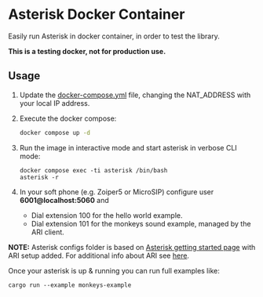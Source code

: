 # Asterisk Docker Container

Easily run Asterisk in docker container, in order to test the library.

**This is a testing docker, not for production use.**

## Usage
1) Update the [docker-compose.yml](../docker-compose.yml) file, changing the NAT_ADDRESS with your local IP address.

2) Execute the docker compose:

    ```bash
    docker compose up -d  
    ```

3) Run the image in interactive mode and start asterisk in verbose CLI mode:
    ```
    docker compose exec -ti asterisk /bin/bash 
    asterisk -r
    ```
4) In your soft phone (e.g. Zoiper5 or MicroSIP) configure user **6001@localhost:5060** and 
   - Dial extension 100 for the hello world example.
   - Dial extension 101 for the monkeys sound example, managed by the ARI client.

**NOTE:** Asterisk configs folder is based on [Asterisk getting started page](https://docs.asterisk.org/Getting-Started/Hello-World) with ARI setup added.
For additional info about ARI see [here](https://docs.asterisk.org/Configuration/Interfaces/Asterisk-REST-Interface-ARI/Getting-Started-with-ARI).


Once your asterisk is up & running you can run full examples like:
```
cargo run --example monkeys-example
```
